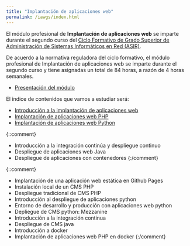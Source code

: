 ```yaml
---
title: "Implantación de aplicaciones web"
permalink: /iawgs/index.html
---
```


El módulo profesional de **Implantación de aplicaciones web** se imparte durante el segundo curso del [Ciclo Formativo de Grado Superior de Administración de Sistemas Informáticos en Red (ASIR)](http://www.aapri.es/curriculo/fp/asir).

De acuerdo a la normativa reguladora del ciclo formativo, el módulo profesional de Implantación de aplicaciones web se imparte durante el segundo curso y tiene asignadas un total de 84 horas, a razón de 4 horas semanales.

* [Presentación del módulo](http://josedom24.github.io/mod/iaw/presentacion#/)

El índice de contenidos que vamos a estudiar será:

* [Introducción a la implantación de aplicaciones web](u01)
* [Implantación de aplicaciones web PHP](u02)
* [Implantación de aplicaciones web Python](u03)

{::comment}

* Introducción a la integración continúa y despliegue continuo
* Despliegue de aplicaciones web Java
* Despliegue de aplicaciones con contenedores
{:/comment}


{::comment}
* Implantación de una aplicación web estática en Github Pages
* Instalación local de un CMS PHP
* Despliegue tradicional de CMS PHP
* Introducción al despliegue de aplicaciones python
* Entorno de desarrollo y producción con aplicaciones web python
* Depliegue de CMS python: Mezzanine
* Introducción a la integración continua
* Despliegue de CMS java
* Introducción a docker
* Implantación de aplicaciones web PHP en docker
{:/comment}


